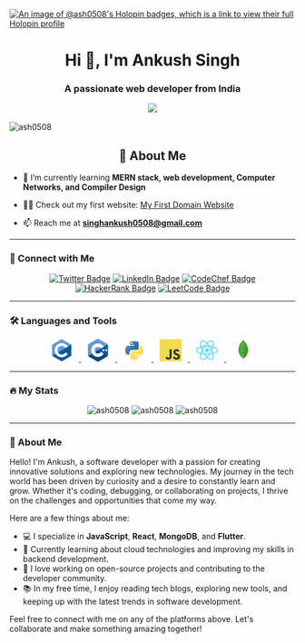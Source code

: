 [![An image of @ash0508's Holopin badges, which is a link to view their full Holopin profile](https://holopin.me/ash0508)](https://holopin.io/@ash0508)

<h1 align="center">Hi 👋, I'm Ankush Singh</h1>
<h3 align="center">A passionate web developer from India</h3>

<div align="center">
  <img src="https://media.giphy.com/media/M9gbBd9nbDrOTu1Mqx/giphy.gif" width="100"/>
</div>

<p align="left"> <img src="https://komarev.com/ghpvc/?username=ash0508&label=Profile%20views&color=0e75b6&style=flat" alt="ash0508" /> </p>

<h2 align="center">🚀 About Me</h2>

- 🌱 I’m currently learning **MERN stack, web development, Computer Networks, and Compiler Design**

- 👨‍💻 Check out my first website: [My First Domain Website](https://myfirstdomainwebeesite.netlify.app/)

- 📫 Reach me at **singhankush0508@gmail.com**

---

### :link: Connect with Me

<p align="center">
  <a href="https://twitter.com/ankush_singh" target="blank"><img src="https://img.shields.io/badge/Twitter-blue?style=for-the-badge&logo=twitter&logoColor=white" alt="Twitter Badge"/></a>
  <a href="https://www.linkedin.com/in/ankush-singh-4459a824a/" target="blank"><img src="https://img.shields.io/badge/LinkedIn-blue?style=for-the-badge&logo=linkedin&logoColor=white" alt="LinkedIn Badge"/></a>
  <a href="https://www.codechef.com/users/ankush_0508" target="blank"><img src="https://img.shields.io/badge/CodeChef-brown?style=for-the-badge&logo=codechef&logoColor=white" alt="CodeChef Badge"/></a>
  <a href="https://www.hackerrank.com/ankush_0508" target="blank"><img src="https://img.shields.io/badge/HackerRank-green?style=for-the-badge&logo=hackerrank&logoColor=white" alt="HackerRank Badge"/></a>
  <a href="https://www.leetcode.com/ankush0508" target="blank"><img src="https://img.shields.io/badge/LeetCode-orange?style=for-the-badge&logo=leetcode&logoColor=white" alt="LeetCode Badge"/></a>
</p>

---

### :hammer_and_wrench: Languages and Tools
<p align="center">
  <a href="https://www.cprogramming.com/" target="_blank" rel="noreferrer">
    <img src="https://raw.githubusercontent.com/devicons/devicon/master/icons/c/c-original.svg" alt="C" width="40" height="40" style="margin: 0 10px;"/>
  </a>
  <a href="https://www.w3schools.com/cpp/" target="_blank" rel="noreferrer">
    <img src="https://raw.githubusercontent.com/devicons/devicon/master/icons/cplusplus/cplusplus-original.svg" alt="C++" width="40" height="40" style="margin: 0 10px;"/>
  </a>
  <a href="https://www.python.org" target="_blank" rel="noreferrer">
    <img src="https://raw.githubusercontent.com/devicons/devicon/master/icons/python/python-original.svg" alt="Python" width="40" height="40" style="margin: 0 10px;"/>
  </a>
  <a href="https://developer.mozilla.org/en-US/docs/Web/JavaScript" target="_blank" rel="noreferrer">
    <img src="https://raw.githubusercontent.com/devicons/devicon/master/icons/javascript/javascript-original.svg" alt="JavaScript" width="40" height="40" style="margin: 0 10px;"/>
  </a>
  <a href="https://reactjs.org/" target="_blank" rel="noreferrer">
    <img src="https://raw.githubusercontent.com/devicons/devicon/master/icons/react/react-original.svg" alt="React" width="40" height="40" style="margin: 0 10px;"/>
  </a>
  <a href="https://www.mongodb.com/" target="_blank" rel="noreferrer">
    <img src="https://raw.githubusercontent.com/devicons/devicon/master/icons/mongodb/mongodb-original.svg" alt="MongoDB" width="40" height="40" style="margin: 0 10px;"/>
  </a>
</p>

---

### :fire: My Stats

<p align="center">
  <img src="https://github-readme-stats.vercel.app/api?username=ash0508&show_icons=true&locale=en" alt="ash0508" />
  <img src="https://github-readme-stats.vercel.app/api/top-langs?username=ash0508&show_icons=true&locale=en&layout=compact&theme=vision-friendly-dark" alt="ash0508" />
  <img src="https://github-readme-streak-stats.herokuapp.com/?user=ash0508&theme=dark&background=000000" alt="ash0508" />
</p>

---


### 🚀 About Me

Hello! I'm Ankush, a software developer with a passion for creating innovative solutions and exploring new technologies. My journey in the tech world has been driven by curiosity and a desire to constantly learn and grow. Whether it's coding, debugging, or collaborating on projects, I thrive on the challenges and opportunities that come my way.

Here are a few things about me:
- 💻 I specialize in **JavaScript**, **React**, **MongoDB**, and **Flutter**.
- 🌱 Currently learning about cloud technologies and improving my skills in backend development.
- 🎨 I love working on open-source projects and contributing to the developer community.
- 📚 In my free time, I enjoy reading tech blogs, exploring new tools, and keeping up with the latest trends in software development.

Feel free to connect with me on any of the platforms above. Let's collaborate and make something amazing together!
